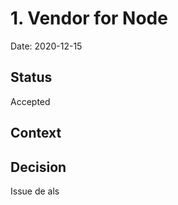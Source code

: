 # 1. Vendor for Node

Date: 2020-12-15

## Status

Accepted

## Context

## Decision

Issue de als 
